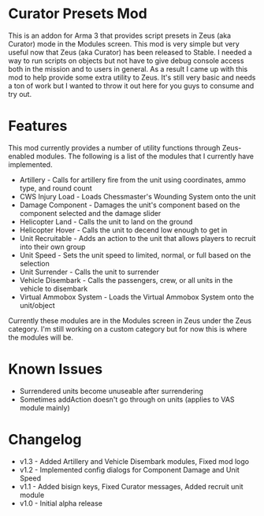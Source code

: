 Curator Presets Mod
==============

This is an addon for Arma 3 that provides script presets in Zeus (aka Curator) mode in the Modules screen. This mod is very simple but very useful now that Zeus (aka Curator) has been released to Stable. I needed a way to run scripts on objects but not have to give debug console access both in the mission and to users in general. As a result I came up with this mod to help provide some extra utility to Zeus. It's still very basic and needs a ton of work but I wanted to throw it out here for you guys to consume and try out.

Features
========

This mod currently provides a number of utility functions through Zeus-enabled modules. The following is a list of the modules that I currently have implemented.

-	Artillery - Calls for artillery fire from the unit using coordinates, ammo type, and round count
-	CWS Injury Load - Loads Chessmaster's Wounding System onto the unit
-	Damage Component - Damages the unit's component based on the component selected and the damage slider
-	Helicopter Land - Calls the unit to land on the ground
-	Helicopter Hover - Calls the unit to decend low enough to get in
-	Unit Recruitable - Adds an action to the unit that allows players to recruit into their own group
-	Unit Speed - Sets the unit speed to limited, normal, or full based on the selection
-	Unit Surrender - Calls the unit to surrender
-	Vehicle Disembark - Calls the passengers, crew, or all units in the vehicle to disembark
-	Virtual Ammobox System - Loads the Virtual Ammobox System onto the unit/object

Currently these modules are in the Modules screen in Zeus under the Zeus category. I'm still working on a custom category but for now this is where the modules will be.

Known Issues
============

-	Surrendered units become unuseable after surrendering
-	Sometimes addAction doesn't go through on units (applies to VAS module mainly)

Changelog
==========

-	v1.3 - Added Artillery and Vehicle Disembark modules, Fixed mod logo
-	v1.2 - Implemented config dialogs for Component Damage and Unit Speed
-	v1.1 - Added bisign keys, Fixed Curator messages, Added recruit unit module
-	v1.0 - Initial alpha release